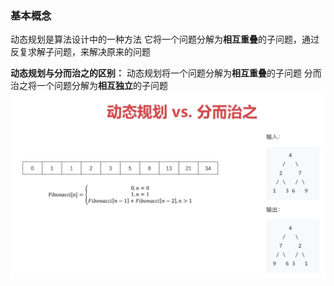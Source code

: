 ### 基本概念

动态规划是算法设计中的一种方法
它将一个问题分解为**相互重叠**的子问题，通过反复求解子问题，来解决原来的问题

**动态规划与分而治之的区别：**
动态规划将一个问题分解为**相互重叠**的子问题
分而治之将一个问题分解为**相互独立**的子问题
![动态规划与分而治之的区别](../static/动态规划与分而治之的区别.png)
